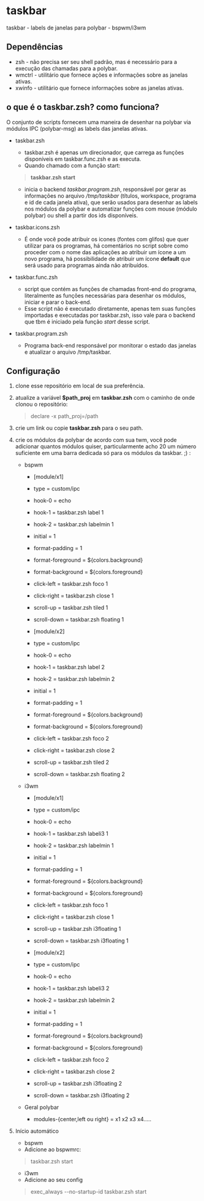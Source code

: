 # taskbar
taskbar - labels de janelas para polybar - bspwm/i3wm

## Dependências
* zsh - não precisa ser seu shell padrão, mas é necessário para a execução das chamadas para a polybar.
* wmctrl - utilitário que fornece ações e informações sobre as janelas ativas.
* xwinfo - utilitário que fornece informações sobre as janelas ativas.

## o que é o taskbar.zsh? como funciona?

O conjunto de scripts fornecem uma maneira de desenhar na polybar via módulos IPC (polybar-msg) as labels das janelas ativas.

* taskbar.zsh
	* taskbar.zsh é apenas um direcionador, que carrega as funções disponíveis em taskbar.func.zsh e as executa. 
	* Quando chamado com a função start:
	> **taskbar.zsh start**
	* inicia o backend *taskbar.program.zsh*, responsável por gerar as informações no arquivo */tmp/taskbar* (títulos, workspace, programa e id de cada janela ativa), que serão usados para desenhar as labels nos módulos da polybar e automatizar funções com mouse (módulo polybar) ou shell a partir dos ids disponíveis.

* taskbar.icons.zsh
	* É onde você pode atribuir os icones (fontes com glifos) que quer utilizar para os programas, há comentários no script sobre como proceder com o nome das aplicações ao atribuir um ícone a um novo programa, há possibilidade de atribuir um ícone **default** que será usado para programas ainda não atribuídos.

* taskbar.func.zsh
	* script que contém as funções de chamadas front-end do programa, literalmente as funções necessárias para desenhar os módulos, iniciar e parar o back-end.
	* Esse script não é executado diretamente, apenas tem suas funções importadas e executadas por taskbar.zsh, isso vale para o backend que tbm é iniciado pela função *start* desse script.

* taskbar.program.zsh
	* Programa back-end responsável por monitorar o estado das janelas e atualizar o arquivo /tmp/taskbar.


## Configuração

1. clone esse repositório em local de sua preferência.

2. atualize a variável **$path_proj** em **taskbar.zsh** com o caminho de onde clonou o repositório:
	> declare -x path_proj=/path

3. crie um link ou copie **taskbar.zsh** para o seu path.

4. crie os módulos da polybar de acordo com sua twm, você pode adicionar quantos módulos quiser, particularmente acho 20 um número suficiente em uma barra dedicada só para os módulos da taskbar. ;) :

	* bspwm

		* [module/x1]
		* type = custom/ipc
		* hook-0 = echo
		* hook-1 = taskbar.zsh label 1
		* hook-2 = taskbar.zsh labelmin 1
		* initial = 1
		* format-padding = 1
		* format-foreground = ${colors.background}
		* format-background = ${colors.foreground}
		* click-left = taskbar.zsh foco 1
		* click-right = taskbar.zsh close 1
		* scroll-up = taskbar.zsh tiled 1
		* scroll-down = taskbar.zsh floating 1
	
		* [module/x2]
		* type = custom/ipc
		* hook-0 = echo
		* hook-1 = taskbar.zsh label 2
		* hook-2 = taskbar.zsh labelmin 2
		* initial = 1
		* format-padding = 1
		* format-foreground = ${colors.background}
		* format-background = ${colors.foreground}
		* click-left = taskbar.zsh foco 2
		* click-right = taskbar.zsh close 2
		* scroll-up = taskbar.zsh tiled 2
		* scroll-down = taskbar.zsh floating 2

	* i3wm

		* [module/x1]
		* type = custom/ipc
		* hook-0 = echo
		* hook-1 = taskbar.zsh labeli3 1
		* hook-2 = taskbar.zsh labelmin 1
		* initial = 1
		* format-padding = 1
		* format-foreground = ${colors.background}
		* format-background = ${colors.foreground}
		* click-left = taskbar.zsh foco 1
		* click-right = taskbar.zsh close 1
		* scroll-up = taskbar.zsh i3floating 1
		* scroll-down = taskbar.zsh i3floating 1
	
		* [module/x2]
		* type = custom/ipc
		* hook-0 = echo
		* hook-1 = taskbar.zsh labeli3 2
		* hook-2 = taskbar.zsh labelmin 2
		* initial = 1
		* format-padding = 1
		* format-foreground = ${colors.background}
		* format-background = ${colors.foreground}
		* click-left = taskbar.zsh foco 2
		* click-right = taskbar.zsh close 2
		* scroll-up = taskbar.zsh i3floating 2
		* scroll-down = taskbar.zsh i3floating 2

	* Geral polybar
		* modules-{center,left ou right} = x1 x2 x3 x4.....

4. Início automático
	* bspwm
	* Adicione ao bspwmrc:
	> taskbar.zsh start

	* i3wm
	* Adicione ao seu config
	> exec_always --no-startup-id taskbar.zsh start




